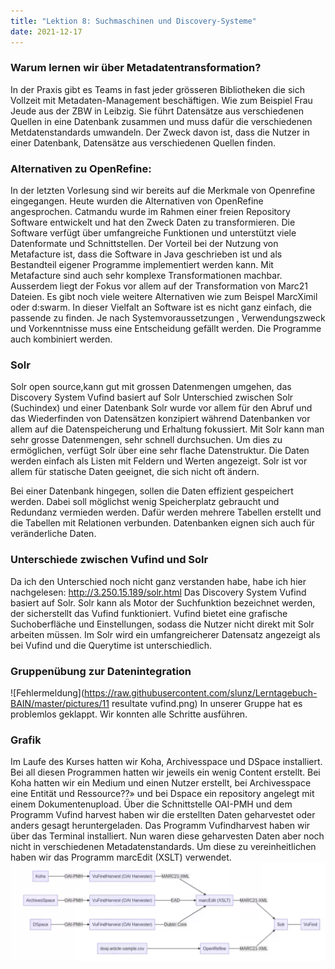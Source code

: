 ```yaml
---
title: "Lektion 8: Suchmaschinen und Discovery-Systeme"
date: 2021-12-17
---
```


### Warum lernen wir über Metadatentransformation?
In der Praxis gibt es Teams in fast jeder grösseren Bibliotheken die sich Vollzeit mit Metadaten-Management beschäftigen. Wie zum Beispiel Frau Jeude aus der ZBW in Leibzig. Sie führt Datensätze aus verschiedenen Quellen in eine Datenbank zusammen und muss dafür die verschiedenen Metdatenstandards umwandeln. Der Zweck davon ist, dass die Nutzer in einer Datenbank, Datensätze aus verschiedenen Quellen finden.

### Alternativen zu OpenRefine:
In der letzten Vorlesung sind wir bereits auf die Merkmale von Openrefine eingegangen. Heute wurden die Alternativen von OpenRefine angesprochen.
Catmandu wurde im Rahmen einer freien Repository Software entwickelt und hat den Zweck Daten zu transformieren. Die Software verfügt über umfangreiche Funktionen und unterstützt viele Datenformate und Schnittstellen.
Der Vorteil bei der Nutzung von Metafacture ist, dass die Software in Java geschrieben ist und als Bestandteil eigener Programme implementiert werden kann. Mit Metafacture sind auch sehr komplexe Transformationen machbar. Ausserdem liegt der Fokus vor allem auf der Transformation von Marc21 Dateien. Es gibt noch viele weitere Alternativen wie zum Beispel MarcXimil oder d:swarm. In dieser Vielfalt an Software ist es nicht ganz einfach, die passende zu finden. Je nach Systemvoraussetzungen , Verwendungszweck und Vorkenntnisse muss eine Entscheidung gefällt werden. Die Programme auch kombiniert werden.

### Solr
Solr open source,kann gut mit grossen Datenmengen umgehen, das Discovery System Vufind basiert auf Solr
Unterschied zwischen Solr (Suchindex) und einer Datenbank 
Solr wurde vor allem für den Abruf und das Wiederfinden von Datensätzen konzipiert während Datenbanken vor allem auf die Datenspeicherung und Erhaltung fokussiert. 
Mit Solr kann man sehr grosse Datenmengen, sehr schnell durchsuchen. Um dies zu ermöglichen, verfügt Solr über eine sehr flache Datenstruktur. Die Daten werden einfach als Listen mit Feldern und Werten angezeigt. Solr ist vor allem für statische Daten geeignet, die sich nicht oft ändern.

Bei einer Datenbank hingegen, sollen die Daten effizient gespeichert werden. Dabei soll möglichst wenig Speicherplatz gebraucht und Redundanz vermieden werden. Dafür werden mehrere Tabellen erstellt und die Tabellen mit Relationen verbunden. Datenbanken eignen sich auch für veränderliche Daten.

### Unterschiede zwischen Vufind und Solr
Da ich den Unterschied noch nicht ganz verstanden habe, habe ich hier nachgelesen: http://3.250.15.189/solr.html
Das Discovery System Vufind basiert auf Solr. Solr kann als Motor der Suchfunktion bezeichnet werden, der sicherstellt das Vufind funktioniert. Vufind bietet eine grafische Suchoberfläche und Einstellungen, sodass die Nutzer nicht direkt mit Solr arbeiten müssen. Im Solr wird ein umfangreicherer Datensatz angezeigt als bei Vufind und die Querytime ist unterschiedlich.

### Gruppenübung zur Datenintegration
![Fehlermeldung](https://raw.githubusercontent.com/slunz/Lerntagebuch-BAIN/master/pictures/11 resultate vufind.png)
In unserer Gruppe hat es problemlos geklappt. Wir konnten alle Schritte ausführen.

### Grafik
Im Laufe des Kurses hatten wir Koha, Archivesspace und DSpace installiert. Bei all diesen Programmen hatten wir jeweils ein wenig Content erstellt. Bei Koha hatten wir ein Medium und einen Nutzer erstellt, bei Archivesspace eine Entität und Ressource??» und bei Dspace ein repository angelegt mit einem Dokumentenupload. Über die Schnittstelle OAI-PMH und dem Programm Vufind harvest haben wir die erstellten Daten geharvestet oder anders gesagt heruntergeladen. Das Programm Vufindharvest haben wir über das Terminal installiert. Nun waren diese geharvesten Daten aber noch nicht in verschiedenen Metadatenstandards. Um diese zu vereinheitlichen haben wir das Programm marcEdit (XSLT) verwendet.
![Fehlermeldung](https://raw.githubusercontent.com/slunz/Lerntagebuch-BAIN/master/pictures/grafik.png)
